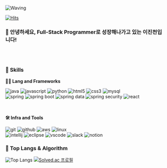 <!-- Header -->

![Waving](https://capsule-render.vercel.app/api?type=transparent&height=200&text=Profile&fontAlign=40&fontAlignY=40&color=black)

[![Hits](https://hits.seeyoufarm.com/api/count/incr/badge.svg?url=https%3A%2F%2Fgithub.com%2FLeeJincheon&count_bg=%2379C83D&title_bg=%23555555&icon=&icon_color=%23E7E7E7&title=hits&edge_flat=false)](https://hits.seeyoufarm.com)

### 🙇 안녕하세요, Full-Stack Programmer로 성장해나가고 있는 이진천입니다!
<br><br>

<!-- Body -->

### 🦾 Skills
**🧑‍💻 Lang and Frameworks**
<!-- https://simpleicons.org/ -->
<!-- Oracle의 요청으로 Java 로고가 Simple Icons에서 삭제되었기에 대신 OpenJDK의 로고를 사용 -->
![java](https://img.shields.io/badge/java-black.svg?&style=for-the-badge&logo=openjdk&logoColor=white)
![javascript](https://img.shields.io/badge/javascript-F7DF1E.svg?&style=for-the-badge&logo=javascript&logoColor=white)
![python](https://img.shields.io/badge/python-3776AB.svg?&style=for-the-badge&logo=python&logoColor=white)
![html5](https://img.shields.io/badge/html5-E34F26.svg?&style=for-the-badge&logo=html5&logoColor=white)
![css3](https://img.shields.io/badge/css3-1572B6.svg?&style=for-the-badge&logo=css3&logoColor=white)
![mysql](https://img.shields.io/badge/mysql-4479A1.svg?&style=for-the-badge&logo=mysql&logoColor=white)<br>
![spring](https://img.shields.io/badge/spring-6DB33F.svg?&style=for-the-badge&logo=spring&logoColor=white)
![spring boot](https://img.shields.io/badge/spring_boot-6DB33F.svg?&style=for-the-badge&logo=springboot&logoColor=white)
![spring data](https://img.shields.io/badge/spring_data-6DB33F.svg?&style=for-the-badge&logo=springdata&logoColor=white)
![spring security](https://img.shields.io/badge/spring_security-6DB33F.svg?&style=for-the-badge&logo=springsecurity&logoColor=white)
![react](https://img.shields.io/badge/react-61DAFB.svg?&style=for-the-badge&logo=react&logoColor=white)<br>
<br><br>

**🛠️ Infra and Tools**

![git](https://img.shields.io/badge/git-F05032.svg?&style=for-the-badge&logo=git&logoColor=white)
![github](https://img.shields.io/badge/github-181717.svg?&style=for-the-badge&logo=github&logoColor=white)
![aws](https://img.shields.io/badge/aws-232F3E.svg?&style=for-the-badge&logo=amazonaws&logoColor=white)
![linux](https://img.shields.io/badge/linux-FCC624.svg?&style=for-the-badge&logo=linux&logoColor=white)<br>
![intellij](https://img.shields.io/badge/intellij-000000.svg?&style=for-the-badge&logo=intellijidea&logoColor=white)
![eclipse](https://img.shields.io/badge/eclipse-2C2255.svg?&style=for-the-badge&logo=eclipseide&logoColor=white)
![vscode](https://img.shields.io/badge/vscode-007ACC.svg?&style=for-the-badge&logo=visualstudiocode&logoColor=white)
![slack](https://img.shields.io/badge/slack-4A154B.svg?&style=for-the-badge&logo=slack&logoColor=white)
![notion](https://img.shields.io/badge/notion-000000.svg?&style=for-the-badge&logo=notion&logoColor=white)

### 🚌 Top Langs & Algorithm
![Top Langs](https://github-readme-stats.vercel.app/api/top-langs/?username=LeeJincheon&layout=compact)
[![Solved.ac
프로필](http://mazassumnida.wtf/api/v2/generate_badge?boj=pressky)](https://solved.ac/profile/pressky)
